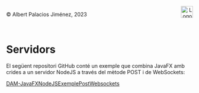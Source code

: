 <div style="display: flex; width: 100%;">
    <div style="flex: 1; padding: 0px;">
        <p>© Albert Palacios Jiménez, 2023</p>
    </div>
    <div style="flex: 1; padding: 0px; text-align: right;">
        <img src="./assets/ieti.png" height="32" alt="Logo de IETI" style="max-height: 32px;">
    </div>
</div>
<br/>

# Servidors

El següent repositori GitHub conté un exemple que combina JavaFX amb crides a un servidor NodeJS a través del mètode POST i de WebSockets:

[DAM-JavaFXNodeJSExemplePostWebsockets](https://github.com/optimisme/DAM-JavaFXNodeJSExemplePostWebsockets)



